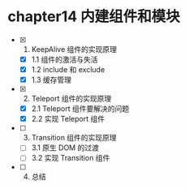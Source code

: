 # chapter14 内建组件和模块

- [x] 1. KeepAlive 组件的实现原理
  - [x] 1.1 组件的激活与失活
  - [x] 1.2 include 和 exclude
  - [x] 1.3 缓存管理
- [x] 2. Teleport 组件的实现原理
  - [x] 2.1 Teleport 组件要解决的问题
  - [x] 2.2 实现 Teleport 组件
- [ ] 3. Transition 组件的实现原理
  - [ ] 3.1 原生 DOM 的过渡
  - [ ] 3.2 实现 Transition 组件
- [ ] 4. 总结